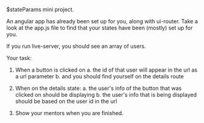 $stateParams mini project.

An angular app has already been set up for you, along with ui-router. Take a look at the app.js file to find that your states have been (mostly) set up for you.

If you run live-server, you should see an array of users.

Your task:

1. When a button is clicked on
  a. the id of that user will appear in the url as a url parameter
  b. and you should find yourself on the details route

2. When on the details state:
    a. the user's info of the button that was clicked on should be displaying
    b. the user's info that is being displayed should be based on the user id in the url

3. Show your mentors when you are finished.    

